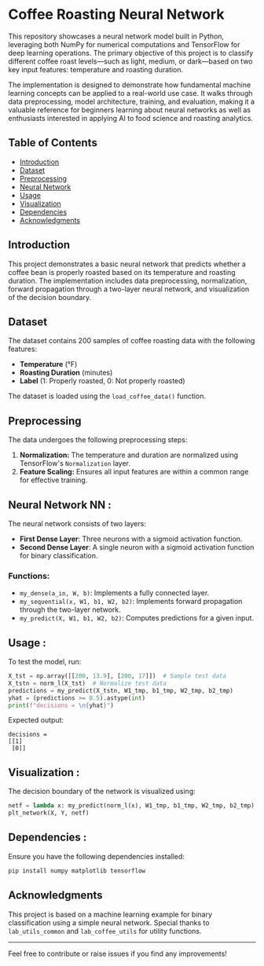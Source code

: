 # Coffee Roasting Neural Network

This repository showcases a neural network model built in Python, leveraging both NumPy for numerical computations and TensorFlow for deep learning operations. The primary objective of this project is to classify different coffee roast levels—such as light, medium, or dark—based on two key input features: temperature and roasting duration.

The implementation is designed to demonstrate how fundamental machine learning concepts can be applied to a real-world use case. It walks through data preprocessing, model architecture, training, and evaluation, making it a valuable reference for beginners learning about neural networks as well as enthusiasts interested in applying AI to food science and roasting analytics.

## Table of Contents
- [Introduction](#introduction)
- [Dataset](#dataset)
- [Preprocessing](#preprocessing)
- [Neural Network](#neural-network)
- [Usage](#usage)
- [Visualization](#visualization)
- [Dependencies](#dependencies)
- [Acknowledgments](#acknowledgments)

## Introduction 
This project demonstrates a basic neural network that predicts whether a coffee bean is properly roasted based on its temperature and roasting duration. The implementation includes data preprocessing, normalization, forward propagation through a two-layer neural network, and visualization of the decision boundary.

## Dataset
The dataset contains 200 samples of coffee roasting data with the following features:
- **Temperature** (°F)
- **Roasting Duration** (minutes)
- **Label** (1: Properly roasted, 0: Not properly roasted)

The dataset is loaded using the `load_coffee_data()` function.

## Preprocessing
The data undergoes the following preprocessing steps:
1. **Normalization:** The temperature and duration are normalized using TensorFlow's `Normalization` layer.
2. **Feature Scaling:** Ensures all input features are within a common range for effective training.

## Neural Network NN :
The neural network consists of two layers:
- **First Dense Layer**: Three neurons with a sigmoid activation function.
- **Second Dense Layer**: A single neuron with a sigmoid activation function for binary classification.

### Functions:
- `my_dense(a_in, W, b)`: Implements a fully connected layer.
- `my_sequential(x, W1, b1, W2, b2)`: Implements forward propagation through the two-layer network.
- `my_predict(X, W1, b1, W2, b2)`: Computes predictions for a given input.

## Usage :
To test the model, run:
```python
X_tst = np.array([[200, 13.9], [200, 17]])  # Sample test data
X_tstn = norm_l(X_tst)  # Normalize test data
predictions = my_predict(X_tstn, W1_tmp, b1_tmp, W2_tmp, b2_tmp)
yhat = (predictions >= 0.5).astype(int)
print(f"decisions = \n{yhat}")
```
Expected output:
```
decisions =
[[1]
 [0]]
```

## Visualization :
The decision boundary of the network is visualized using:
```python
netf = lambda x: my_predict(norm_l(x), W1_tmp, b1_tmp, W2_tmp, b2_tmp)
plt_network(X, Y, netf)
```

## Dependencies :
Ensure you have the following dependencies installed:
```bash
pip install numpy matplotlib tensorflow
```

## Acknowledgments
This project is based on a machine learning example for binary classification using a simple neural network. Special thanks to `lab_utils_common` and `lab_coffee_utils` for utility functions.

---

Feel free to contribute or raise issues if you find any improvements!



